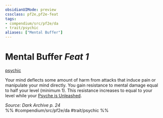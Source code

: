 ```yaml
---
obsidianUIMode: preview
cssclass: pf2e,pf2e-feat
tags:
- compendium/src/pf2e/da
- trait/psychic
aliases: ["Mental Buffer"]
---
```

# Mental Buffer  *Feat 1*  
[psychic](Reference/Rules/Traits/psychic-da.md "Psychic Class Trait")  


Your mind deflects some amount of harm from attacks that induce pain or manipulate your mind directly. You gain resistance to mental damage equal to half your level (minimum 1). This resistance increases to equal to your level while your [Psyche is Unleashed](unleash-psyche-da.md).

*Source: Dark Archive p. 24*  
%% #compendium/src/pf2e/da #trait/psychic %%